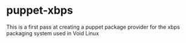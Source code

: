 puppet-xbps
===========

This is a first pass at creating a puppet package provider for the xbps
packaging system used in Void Linux
